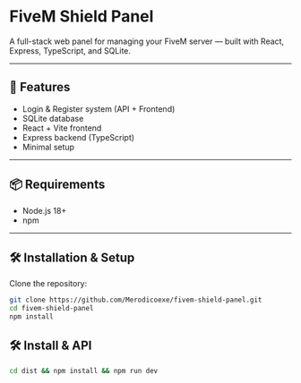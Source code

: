 # FiveM Shield Panel

A full-stack web panel for managing your FiveM server — built with React, Express, TypeScript, and SQLite.

---

## 🚀 Features

- Login & Register system (API + Frontend)
- SQLite database
- React + Vite frontend
- Express backend (TypeScript)
- Minimal setup

---

## 📦 Requirements

- Node.js 18+
- npm

---

## 🛠️ Installation & Setup

Clone the repository:

```bash
git clone https://github.com/Merodicoexe/fivem-shield-panel.git
cd fivem-shield-panel
npm install

```
## 🛠️ Install & API
```bash
cd dist && npm install && npm run dev
```

